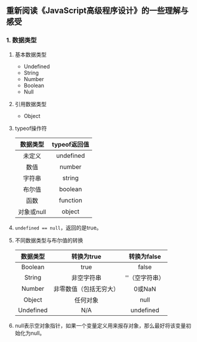 ## 重新阅读《JavaScript高级程序设计》的一些理解与感受
### 1. 数据类型
1. 基本数据类型
   - Undefined
   - String
   - Number
   - Boolean
   - Null
2. 引用数据类型
   - Object
3. typeof操作符

   数据类型|typeof返回值
   :---:|:---:
   未定义|undefined
   数值|number
   字符串|string
   布尔值|boolean
   函数|function
   对象或null|object
 
4. `undefined == null`，返回的是true。
5. 不同数据类型与布尔值的转换
 
   数据类型|转换为true|转换为false
   :---:|:---:|:---:
   Boolean|true|false
   String|非空字符串|''（空字符串）
   Number|非零数值（包括无穷大）|0或NaN
   Object|任何对象|null
   Undefined|N/A|undefined
   
6. null表示空对象指针，如果一个变量定义用来报存对象，那么最好将该变量初始化为null。
 
 